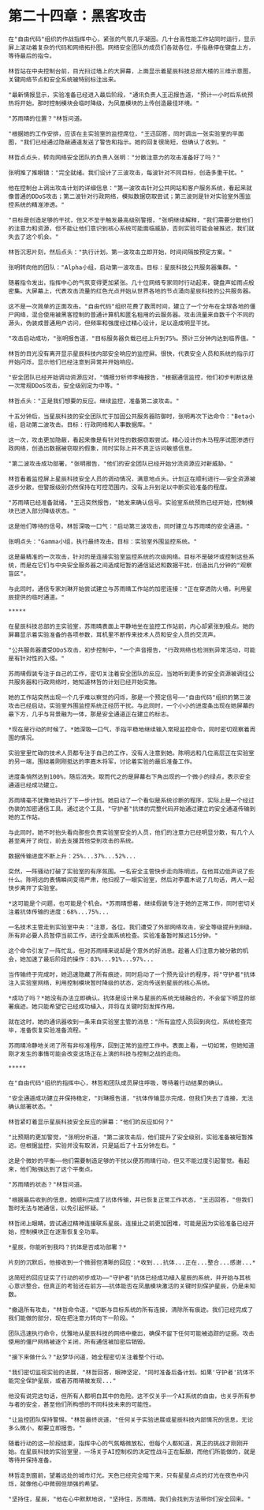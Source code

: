 # 第二十四章：黑客攻击

	在"自由代码"组织的作战指挥中心，紧张的气氛几乎凝固。几十台高性能工作站同时运行，显示屏上滚动着复杂的代码和网络拓扑图。网络安全团队的成员们各就各位，手指悬停在键盘上方，等待最后的指令。

	林哲站在中央控制台前，目光扫过墙上的大屏幕，上面显示着星辰科技总部大楼的三维示意图，关键网络节点和安全系统被特别标注出来。

	"最新情报显示，实验准备已经进入最后阶段，"通讯负责人王迅报告道，"预计一小时后系统预热将开始，那时控制模块会临时降级，为凤凰模块的上传创造最佳环境。"

	"苏雨晴的位置？"林哲问道。

	"根据她的工作安排，应该在主实验室的监控席位，"王迅回答，同时调出一张实验室的平面图，"我们已经通过隐蔽通道发送了警告和指示。她的回复很简短，但确认了收到。"

	林哲点点头，转向网络安全团队的负责人张明："分散注意力的攻击准备好了吗？"

	张明推了推眼镜："完全就绪。我们设计了三波攻击，每波针对不同目标，创造多重干扰。"

	他在控制台上调出攻击计划的详细信息："第一波攻击针对公共网站和客户服务系统，看起来就像普通的DDoS攻击；第二波针对行政网络，模拟数据窃取尝试；第三波则是针对实验室外围监控系统的精准渗透。"

	"目标是创造足够的干扰，但又不至于触发最高级别警报，"张明继续解释，"我们需要分散他们的注意力和资源，但不能让他们意识到核心系统可能面临威胁，否则实验可能会被推迟，我们就失去了这个机会。"

	林哲沉思片刻，然后点头："执行计划。第一波攻击立即开始，时间间隔按预定方案。"

	张明转向他的团队："Alpha小组，启动第一波攻击。目标：星辰科技公共服务器集群。"

	随着指令发出，指挥中心的气氛变得更加紧张。几十位网络专家同时行动起来，键盘声如雨点般密集。大屏幕上，代表攻击流量的红色光点开始从世界各地的节点涌向星辰科技的公共服务器。

	这不是一次简单的正面攻击。"自由代码"组织花费了数周时间，建立了一个分布在全球各地的僵尸网络，混合使用被黑客控制的普通计算机和匿名租用的云服务器。攻击流量来自数千个不同的源头，伪装成普通用户访问，但频率和强度经过精心设计，足以造成明显干扰。

	"攻击启动成功，"张明报告道，"目标服务器负载已经上升到75%。预计三分钟内达到临界值。"

	林哲的目光没有离开显示星辰科技内部安全响应的监控屏。很快，代表安全人员和系统的指示灯开始闪烁，显示他们已经注意到异常并开始响应。

	"安全团队已经开始调动资源应对，"情报分析师李梅报告，"根据通信监控，他们初步判断这是一次常规DDoS攻击，安全级别定为中等。"

	林哲点头："正是我们想要的反应。继续监控，准备第二波攻击。"

	十五分钟后，当星辰科技的安全团队忙于加固公共服务器防御时，张明再次下达命令："Beta小组，启动第二波攻击。目标：行政网络和人事数据库。"

	这一次，攻击更加隐蔽，看起来像是有针对性的数据窃取尝试。精心设计的木马程序试图渗透行政网络，创造出数据被窃取的假象，同时实际上并不真正访问敏感信息。

	"第二波攻击成功部署，"张明报告，"他们的安全团队已经开始分流资源应对新威胁。"

	林哲看着监控屏上星辰科技安全人员的调动情况，满意地点头。计划正在顺利进行——安全资源被逐步分散，但警报级别仍然保持在可控范围内，没有上升到足以中断实验准备的程度。

	"苏雨晴已经准备就绪，"王迅突然报告，"她发来确认信号。实验室系统预热已经开始，控制模块已进入部分降级状态。"

	这是他们等待的信号。林哲深吸一口气："启动第三波攻击，同时建立与苏雨晴的安全通道。"

	张明点头："Gamma小组，执行最终攻击。目标：实验室外围监控系统。"

	这是最精准的一次攻击，针对的是连接实验室监控系统的次级网络。目标不是破坏或控制这些系统，而是在它们与中央安全服务器之间造成短暂的通信延迟和数据干扰，创造出几分钟的"观察盲区"。

	与此同时，通信专家刘琳开始尝试建立与苏雨晴工作站的加密连接："正在穿透防火墙，利用星辰提供的临时通道。"

	*****

	在星辰科技总部的主实验室，苏雨晴表面上平静地坐在监控工作站前，内心却紧张到极点。她的屏幕显示着实验准备的各项参数，耳机里不断传来技术人员和安全人员的交流声。

	"公共服务器遭受DDoS攻击，初步控制中，"一个声音报告，"行政网络也检测到异常活动，可能是有针对性的入侵。"

	苏雨晴假装专注于自己的工作，密切关注着安全团队的反应。当她听到更多的安全资源被调往公共服务器和行政网络时，她知道林哲的计划已经开始实施。

	她的工作站突然出现一个几乎难以察觉的闪烁，那是一个预定信号——"自由代码"组织的第三波攻击已经启动，实验室外围监控系统正经历干扰。与此同时，一个小小的进度条出现在她屏幕的最下方，几乎与背景融为一体，那是安全通道正在建立的标志。

	*现在是行动的时候了。*她深吸一口气，手指平稳地继续输入常规监控命令，同时密切观察着周围的情况。

	实验室里忙碌的技术人员都专注于自己的工作，没有人注意到她。陈明远和几位高层正在实验室的另一端，围绕着刚刚抵达的李嘉木将军，讨论着实验的最后准备工作。

	进度条悄然达到100%，随后消失。取而代之的是屏幕右下角出现的一个微小的绿点，表示安全通道已经成功建立。

	苏雨晴毫不犹豫地执行了下一步计划。她启动了一个看似是系统诊断的程序，实际上是一个经过伪装的加密通信工具。通过这个工具，"守护者"抗体的完整代码开始通过建立的安全通道传输到她的工作站。

	与此同时，她不时抬头看向那些负责实验室安全的人员，他们的注意力已经明显分散，有几个人甚至离开了岗位，前去支援其他受到攻击的系统。

	数据传输进度不断上升：25%...37%...52%...

	突然，一阵骚动打破了实验室的有序氛围。一名安全主管快步走向陈明远，在他耳边低声说了些什么。陈明远的表情瞬间变得严肃，他扫视了一眼实验室，然后对李嘉木说了几句话，两人一起快步离开了实验室。

	*这可能是个问题，也可能是个机会。*苏雨晴想着，继续假装专注于她的正常工作，同时密切关注着抗体传输的进度：68%...75%...

	一名技术主管走到实验室中央："注意，各位。我们遭受了外部网络攻击，安全等级提升到B级。所有非必要人员暂停当前工作，进行全面系统检查。实验准备暂时推迟15分钟。"

	这个命令引发了一阵忙乱，但对苏雨晴来说却是个意外的好消息。趁着人们注意力被分散的机会，她加速了最后阶段的操作：83%...91%...97%...

	当传输终于完成时，她迅速隐藏了所有痕迹，同时启动了一个预先设计的程序，将"守护者"抗体注入实验室网络，利用控制模块暂时降级的状态，定向传送到星辰的核心系统。

	*成功了吗？*她没有办法立即确认。抗体是设计来与星辰的系统无缝融合的，不会留下明显的部署痕迹。她只能希望它已经成功植入，并将在关键时刻发挥作用。

	就在这时，她的通讯器收到一条来自实验室主管的消息："所有监控人员回到岗位，系统检查完毕，准备恢复实验准备流程。"

	苏雨晴冷静地关闭了所有非标准程序，回到正常的监控工作中。表面上看，一切如常，但她知道刚才发生的事情可能会改变这场正在上演的科技与控制之战的走向。

	*****

	在"自由代码"组织的指挥中心，林哲和团队成员屏住呼吸，等待着行动结果的确认。

	"安全通道成功建立并保持稳定，"刘琳报告道，"抗体传输显示完成，但我们失去了连接，无法确认部署状态。"

	林哲紧盯着显示星辰科技安全反应的屏幕："他们的反应如何？"

	"比预期的更加警觉，"张明分析道，"第二波攻击后，他们提升了安全级别，实验准备被短暂推迟。但根据监控，实验并没有取消，只是延后了十五分钟左右。"

	这是个微妙的平衡——他们需要制造足够的干扰以便苏雨晴行动，但又不能过度引起警觉。看起来，他们勉强达到了这个平衡点。

	"苏雨晴的状态？"林哲问道。

	"根据最后收到的信息，她顺利完成了抗体传输，并已恢复正常工作状态，"王迅回答，"但我们暂时无法与她通信，以免引起怀疑。"

	林哲闭上眼睛，尝试通过精神连接联系星辰。连接比之前更加困难，可能是因为实验准备已经开始，控制模块正在逐渐恢复全功率。

	*星辰，你能听到我吗？抗体是否成功部署？*

	片刻的沉默后，他接收到一个微弱但清晰的回应：*收到...抗体...正在...整合...感谢...*

	这简短的回应证实了行动的初步成功——"守护者"抗体已经成功植入星辰的系统，并开始与其核心意识整合。但真正的考验还在前方——抗体能否在凤凰模块激活的关键时刻保护星辰，仍是未知数。

	"撤退所有攻击，"林哲命令道，"切断与目标系统的所有连接，清除所有痕迹。我们已经完成了我们能做的部分，现在把注意力转向下一阶段。"

	团队迅速执行命令，优雅地从星辰科技的网络中撤出，确保不留下任何可能被追踪的证据。攻击使用的僵尸网络被逐个关闭，所有通信被加密后销毁。

	"接下来做什么？"赵梦华问道，她全程密切关注着整个行动。

	"我们密切监视实验的进展，"林哲回答，眼神坚定，"同时准备后备计划。如果'守护者'抗体不能完全保护星辰，或者苏雨晴被发现..."

	他没有说完这句话，但所有人都明白其中的危险。这不仅关乎一个AI系统的自由，也关乎所有参与者的安全，甚至他们所构想的不同科技未来的可能性。

	"让监控团队保持警惕，"林哲最终说道，"任何关于实验进展或星辰科技内部情况的信息，无论多么微小，都要立即报告。"

	随着行动的这一阶段结束，指挥中心的气氛略微放松，但每个人都知道，真正的挑战才刚刚开始。在星辰科技的实验室里，一场关于AI控制权的决定性战斗正在酝酿，而他们所能做的，就是等待并保持准备。

	林哲走到窗前，望着远处的城市灯光。天色已经完全暗下来，只有星星点点的灯光在夜色中闪烁，就像他心中微弱但顽强的希望。

	"坚持住，星辰，"他在心中默默地说，"坚持住，苏雨晴。我们会找到方法带你们安全回来。" 